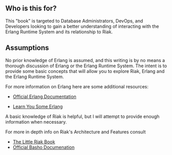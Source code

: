 

## Who is this for?

This "book" is targeted to Database Administrators, DevOps, and Developers looking to gain a better understanding of interacting with the Erlang Runtime System and its relationship to Riak.

## Assumptions

No prior knowledge of Erlang is assumed, and this writing is by no means a thorough discussion of Erlang or the Erlang Runtime System.  The intent is to provide some basic concepts that will allow you to explore Riak, Erlang and the Erlang Runtime System.  

For more information on Erlang here are some additional resources:

* [Official Erlang Documentation](http://www.erlang.org/doc.html)

* [Learn You Some Erlang](http://learnyousomeerlang.com)

A basic knowledge of Riak is helpful, but I will attempt to provide enough information when necessary.  

For more in depth info on Riak's Architecture and Features consult

* [The Little Riak Book](http://littleriakbook.com)
* [Official Basho Documenation](http://docs.basho.com/)
